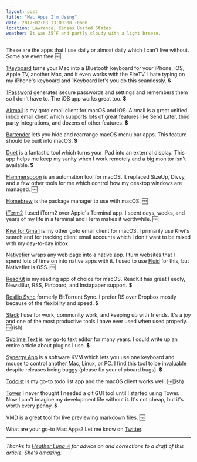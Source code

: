 ```yaml
---
layout: post
title: "Mac Apps I'm Using"
date: 2017-02-03 13:00:00 -0600
location: Lawrence, Kansas United States
weather: It was 35˚F and partly cloudy with a light breeze.
---
```


These are the apps that I use daily or almost daily which I can't live without. Some are even free :free:.

[1Keyboard][] turns your Mac into a Bluetooth keyboard for your iPhone, iOS, Apple TV, another Mac, and it even works with the FireTV. I hate typing on my iPhone's keyboard and 1Keyboard let's you do this seamlessly. :heavy_dollar_sign:

[1Password][] generates secure passwords and settings and remembers them so I don't have to. The iOS app works great too. :heavy_dollar_sign:

[Airmail][] is my goto email client for macOS and iOS. Airmail is a great unified inbox email client which supports lots of great features like Send Later, third party integrations, and dozens of other features. :heavy_dollar_sign:

[Bartender][] lets you hide and rearrange macOS menu bar apps. This feature should be built into macOS. :heavy_dollar_sign:

[Duet][] is a fantastic tool which turns your iPad into an external display. This app helps me keep my sanity when I work remotely and a big monitor isn't available. :heavy_dollar_sign:

[Hammerspoon][] is an automation tool for macOS. It replaced SizeUp, Divvy, and a few other tools for me which control how my desktop windows are managed. :free:

[Homebrew][] is the package manager to use with macOS. :free:

[iTerm2][] I used iTerm2 over Apple's Terminal app. I spent days, weeks, and years of my life in a terminal and iTerm makes it worthwhile. :free:

[Kiwi for Gmail][] is my other goto email client for macOS. I primarily use Kiwi's search and for tracking client email accounts which I don't want to be mixed with my day-to-day inbox.

[Nativefier][] wraps any web page into a native app. I turn websites that I spend lots of time on into native apps with it. I used to use [Fluid][] for this, but Nativefier is OSS. :free:

[ReadKit][] is my reading app of choice for macOS. ReadKit has great Feedly, NewsBlur, RSS, Pinboard, and Instapaper support. :heavy_dollar_sign:

[Resilio Sync][] formerly BitTorrent Sync. I prefer RS over Dropbox mostly because of the flexibility and speed. :heavy_dollar_sign:

[Slack][] I use for work, community work, and keeping up with friends. It's a joy and one of the most productive tools I have ever used when used properly. :free:(ish)

[Sublime Text][] is my go-to text editor for many years. I could write up an entire article about plugins I use. :heavy_dollar_sign:

[Synergy App][] is a software KVM which lets you use one keyboard and mouse to control another Mac, Linux, or PC. I find this tool to be invaluable despite releases being buggy (please fix your clipboard bugs). :heavy_dollar_sign:

[Todoist][] is my go-to todo list app and the macOS client works well. :free:(ish)

[Tower][] I never thought I needed a git GUI tool until I started using Tower. Now I can't imagine my development life without it. It's not cheap, but it's worth every penny. :heavy_dollar_sign:

[VMD][] is a great tool for live previewing markdown files. :free:

What are your go-to Mac Apps? Let me know on [Twitter](https://twitter.com/webology).

----

*Thanks to [Heather Luna :fire:](https://twitter.com/h34th3r329) for advice on and corrections to a draft of this article. She's amazing.*

[1Keyboard]: http://www.eyalw.com/1keyboard
[1Password]: https://1password.com/
[Airmail]: http://airmailapp.com/
[Bartender]: https://www.macbartender.com/
[Duet]: http://www.duetdisplay.com/
[Fluid]: http://fluidapp.com/
[Hammerspoon]: http://www.hammerspoon.org/
[Homebrew]: http://brew.sh/
[Kiwi for Gmail]: http://kiwiforgmail.com/
[Nativefier]: https://github.com/jiahaog/nativefier
[ReadKit]: http://readkitapp.com/
[Resilio Sync]: https://getsync.com/
[Slack]: https://slack.com/
[Sublime Text]: https://www.sublimetext.com/
[Synergy App]: http://symless.com/synergy/
[Todoist]: https://en.todoist.com/
[Todoist]: https://en.todoist.com/mac
[Tower]: https://www.git-tower.com/mac/
[VMD]: https://github.com/yoshuawuyts/vmd
[iTerm2]: https://www.iterm2.com/
